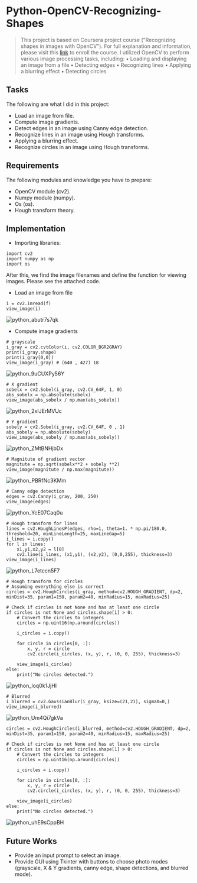 # Python-OpenCV-Recognizing-Shapes
> This project is based on Coursera project course ("Recognizing shapes in images with OpenCV"). For full explanation and information, please visit this [link](https://www.coursera.org/projects/recognizing-shapes-images-opencv) to enroll the course. 
> I utilized OpenCV to perform various image processing tasks, including:
• Loading and displaying an image from a file
• Detecting edges
• Recognizing lines
• Applying a blurring effect
• Detecting circles

## Tasks

The following are what I did in this project: 
* Load an image from file.
* Compute image gradients.
* Detect edges in an image using Canny edge detection.
* Recognize lines in an image using Hough transforms.
* Applying a blurring effect.
* Recognize circles in an image using Hough transforms.

## Requirements

The following modules and knowledge you have to prepare: 
* OpenCV module (cv2).
* Numpy module (numpy).
* Os (os).
* Hough transform theory.

## Implementation

* Importing libraries: 
```
import cv2
import numpy as np
import os
```
After this, we find the image filenames and define the function for viewing images. Please see the attached code. 

* Load an image from file
```
i = cv2.imread(f)
view_image(i) 
```
![python_abutr7s7qk](https://github.com/Kwangsa19/Python-OpenCV-Recognizing-Shapes/assets/135963482/f2a3fe6e-2c2f-42bc-af3d-bfbb498290b4)
 
* Compute image gradients
```
# grayscale
i_gray = cv2.cvtColor(i, cv2.COLOR_BGR2GRAY)
print(i_gray.shape)
print(i_gray[0,0])
view_image(i_gray) # (640 , 427) 18
```
![python_9uCUXPy56Y](https://github.com/Kwangsa19/Python-OpenCV-Recognizing-Shapes/assets/135963482/f53297c3-8571-486a-9d97-980e8238a950)

```
# X gradient
sobelx = cv2.Sobel(i_gray, cv2.CV_64F, 1, 0)
abs_sobelx = np.absolute(sobelx)
view_image(abs_sobelx / np.max(abs_sobelx))
```
![python_2xIJErMVUc](https://github.com/Kwangsa19/Python-OpenCV-Recognizing-Shapes/assets/135963482/907e3716-a289-4a60-92b0-5f371088ddfe)

```
# Y gradient
sobely = cv2.Sobel(i_gray, cv2.CV_64F, 0 , 1)
abs_sobely = np.absolute(sobely)
view_image(abs_sobely / np.max(abs_sobely))
```
![python_ZMtBNHjbDx](https://github.com/Kwangsa19/Python-OpenCV-Recognizing-Shapes/assets/135963482/1dba7363-8f6d-476c-97d2-d975d5d07ee9)

```
# Magnitute of gradient vector
magnitute = np.sqrt(sobelx**2 + sobely **2)
view_image(magnitute / np.max(magnitute))
```
![python_PBRfNc3KMm](https://github.com/Kwangsa19/Python-OpenCV-Recognizing-Shapes/assets/135963482/39ae75ef-ce58-4d30-add3-c941d1d861e5)

```
# Canny edge detection
edges = cv2.Canny(i_gray, 200, 250)
view_image(edges)
```
![python_YcE07Caq0u](https://github.com/Kwangsa19/Python-OpenCV-Recognizing-Shapes/assets/135963482/a3f49ede-43d6-4fb3-a2a6-a601e5c2c90a)

```
# Hough transform for lines
lines = cv2.HoughLinesP(edges, rho=1, theta=1. * np.pi/180.0, threshold=20, minLineLength=25, maxLineGap=5)
i_lines = i.copy()
for l in lines:
    x1,y1,x2,y2 = l[0]
    cv2.line(i_lines, (x1,y1), (x2,y2), (0,0,255), thickness=3)
view_image(i_lines)
```
![python_L7etccn5F7](https://github.com/Kwangsa19/Python-OpenCV-Recognizing-Shapes/assets/135963482/9fb7d919-5136-484f-96b8-3be5302e7173)

```
# Hough transform for circles
# Assuming everything else is correct
circles = cv2.HoughCircles(i_gray, method=cv2.HOUGH_GRADIENT, dp=2, minDist=35, param1=150, param2=40, minRadius=15, maxRadius=25)

# Check if circles is not None and has at least one circle
if circles is not None and circles.shape[1] > 0:
    # Convert the circles to integers
    circles = np.uint16(np.around(circles))

    i_circles = i.copy()

    for circle in circles[0, :]:
        x, y, r = circle
        cv2.circle(i_circles, (x, y), r, (0, 0, 255), thickness=3)

    view_image(i_circles)
else:
    print("No circles detected.")

```
![python_loq0k1JjHI](https://github.com/Kwangsa19/Python-OpenCV-Recognizing-Shapes/assets/135963482/a3138d58-5f3f-482a-9ae8-8be1e38d6c9b)

```
# Blurred
i_blurred = cv2.GaussianBlur(i_gray, ksize=(21,21), sigmaX=0,)
view_image(i_blurred)
```
![python_Um4Qi7gkVa](https://github.com/Kwangsa19/Python-OpenCV-Recognizing-Shapes/assets/135963482/30e3d000-e35e-4761-972c-01c3c3f90666)

```
circles = cv2.HoughCircles(i_blurred, method=cv2.HOUGH_GRADIENT, dp=2, minDist=35, param1=150, param2=40, minRadius=15, maxRadius=25)

# Check if circles is not None and has at least one circle
if circles is not None and circles.shape[1] > 0:
    # Convert the circles to integers
    circles = np.uint16(np.around(circles))

    i_circles = i.copy()

    for circle in circles[0, :]:
        x, y, r = circle
        cv2.circle(i_circles, (x, y), r, (0, 0, 255), thickness=3)

    view_image(i_circles)
else:
    print("No circles detected.")
```
![python_uhE9sCppBH](https://github.com/Kwangsa19/Python-OpenCV-Recognizing-Shapes/assets/135963482/98a33afb-629f-47fc-b21b-1e74ce0df16e)

## Future Works
* Provide an input prompt to select an image.
* Provide GUI using Tkinter with buttons to choose photo modes (grayscale, X & Y gradients, canny edge, shape detections, and blurred mode).




